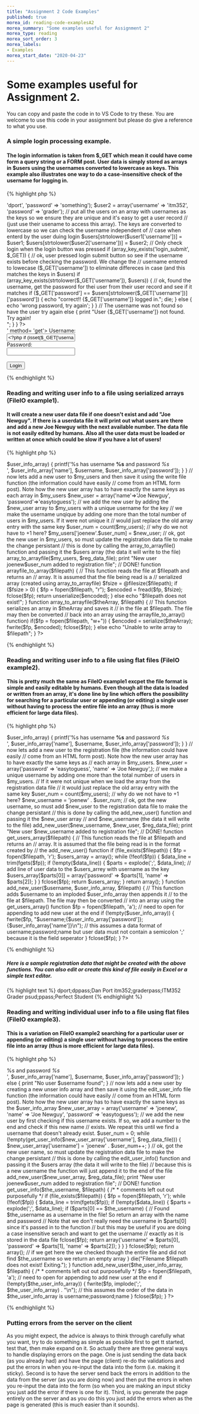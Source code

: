 ```yaml
---
title: "Assignment 2 Code Examples"
published: true
morea_id: reading-code-examplesA2
morea_summary: "Some examples useful for Assignment 2"
morea_type: reading
morea_sort_order: 3
morea_labels:
- Examples
morea_start_date: "2020-04-23"
---
```

# Some examples useful for Assignment 2. 
You can copy and paste the code in to VS Code to try these. You are welcome to use this code
in your assignment but please do give a reference to what you use.



### A simple login processing example. 

#### The login information is taken from $_GET which mean it could have come form a query string or a FORM post. User data is simply stored as arrays in $users using the usernames converted to lowercase as keys. This example also illustrates one way to do a case-insensitive check of the username for logging in.   

{% highlight php %}
<?php
// a user record is an array with all the info we want to know about the user
$user1 = array('username' => 'dport', 'password' => 'something');
$user2 = array('username' => 'itm352', 'password' => 'grader');
// put all the users on an array with usernames as the keys so we ensure they are unique and it's easy to get a user record 
// (just use their usename to access this array). The keys are converted to lowercase so we can check the username independent of 
// case when enterd by the user duing login
$users[strtolower($user1['username'])] = $user1;
$users[strtolower($user2['username'])] = $user2;

// Only check login when the login button was pressed
if (array_key_exists('login_submit', $_GET)) {
    // ok, user pressed login submit button so see if the username exists before checking the password. We change the 
    // username entered to lowecase ($_GET['username']) to eliminate differeces in case (and this matches the keys in $users)
    if (array_key_exists(strtolower($_GET['username']), $users)) {
        // ok, found the username, get the password for thei user from their user record and see if it matches

        if ($_GET['password'] == $users[strtolower($_GET['username'])]['password']) {
            echo "correct!! {$_GET['username']} logged in.";
            die;
        } else {
            echo 'wrong password, try again';
        }
    }
    // The username was not found so have the user try again
    else {
        print "User {$_GET['username']} not found. Try again!<br>";
    }
}
?>
<form action = '<?php echo $_SERVER['JAVASCRIPT_SELF'] ?>' method= 'get'>
    Username: <br>
    <INPUT TYPE="TEXT"  name="username" value = "<?php if (isset($_GET['username'])) echo $_GET['username'] ?>"><br>
    Password: <br>
    <INPUT TYPE="password" name = 'password'><br><br>
    <INPUT TYPE="SUBMIT" name = 'login_submit' value="Login">
</form>
{% endhighlight %}

### Reading and writing user info to a file using serialized arrays (FileIO example1).

#### It will create a new user data file if one doesn't exist and add "Joe Newguy". If there is a userdata file it will print out what users are there and add a new Joe Newguy with the next available number. The data file is not easily edited by humans. Also all the user data must be loaded or written at once which could be slow if you have a lot of users!

{% highlight php %}
<?php
set_time_limit(5);
/*
 * File I/O Example 1
 * This file contains two functions for reading data from a file into an array and writing data to a file from an array.  The format does
 * not matter since the functions simply read and write a serialized array and so as long as you are reading the file from which
 * an array was serialized the array will have the same format.
 *
 */

 $reg_data_file = "./serialized_registration_data.dat"; 	//  location and name of the data file
 // call the read file fucntion  which will return an array of user info that was serialized previously
 $my_users = arrayfile_to_array( $reg_data_file);
 // now print out all the users and their info by looping through the array
 if(!empty($my_users)) {
	 foreach($my_users as $username => $user_info_array) {
	 	printf('%s  has username <b>%s</b> and password <i>%s</i> <br>',
	 	                              $user_info_array['name'], $username, $user_info_array['password']);
	 }
 }
// now lets add a new user to $my_users and then save it using the write file function (the information could have easily
// come from an HTML form post). Note how the new user array has to have exactly the same keys as each array in $my_users
$new_user = array('name'=>'Joe Newguy', 'password'=>'easytoguess');
// we add the new user by adding the $new_user array to $my_users with a unique username for the key
// we make the username unqique by adding one more than the total number of users in $my_users. If it were not unique it
// would just replace the old array entry with the same key
$user_num = count($my_users); // why do we not have to +1 here?
$my_users['joenew'.$user_num] = $new_user;
// ok, got the new user in $my_users, so must update the registration data file to make the change persistant
// this is done by calling the array_to_arrayfile() function and passing it the $users array (the data it will write to the file)
array_to_arrayfile($my_users,  $reg_data_file);

print "New user joenew$user_num added to registration file";

// DONE!

function arrayfile_to_array($filepath) {
// This function reads the file at $filepath and returns an
// array. It is assumed that the file being read is a
// serialized array (created using array_to_arrayfile)
	  $fsize = @filesize($filepath);
	  if ($fsize > 0) {
	    $fp = fopen($filepath, "r");
	    $encoded = fread($fp, $fsize);
	    fclose($fp);
	    return unserialize($encoded);
	  }
	  else
	      echo "$filepath does not exist!";
}

function array_to_arrayfile($theArray, $filepath) {
// This function serializes an array in $theArray and saves it
// in the file at $filepath. The file may then be converted
// back into an array using the arrayfile_to_array() function)

	  if($fp = fopen($filepath, "w+")) {
	    $encoded = serialize($theArray);
	    fwrite($fp, $encoded);
	    fclose($fp);
	  }
	  else
	    echo "Unable to write array to $filepath";
}

?>
{% endhighlight %}


### Reading and writing user info to a file using flat files (FileIO example2).

#### This is pretty much the same as FileIO example1 excpet the file format is simple and easily editable by humans. Even though all the data is loaded or written from an array, it's done line by line which offers the possibility for searching for a particular user or appending (or editing) a single user without having to process the entire file into an array (thus is more efficient for large data files).

{% highlight php %}
<?php

set_time_limit(5);
/*
 * File I/O Example 1
 * This file contains two functions for reading data from a file into an array and writing data to a file from an array.  The format
 * matters since the functions implode the array with a given seperator in the array element order
 *
 */

$reg_data_file = "./registration_data.dat";  //  location and name of the data file
// call the read file fucntion  which will return an array of user info that was serialized previously
$my_users = get_users_array($reg_data_file);
// now print out all the users and their info by looping through the array
if (!empty($my_users)) {
    foreach ($my_users as $username => $user_info_array) {
        printf('%s  has username <b>%s</b> and password <i>%s</i> <br>', $user_info_array['name'], $username, $user_info_array['password']);
    }
}
// now lets add a new user to the registration file (the information could have easily
// come from an HTML form post). Note how the new user array has to have exactly the same keys as 
// each array in $my_users.
$new_user = array('password' => 'easytoguess', 'name' => 'Joe Newguy',);
// we make a unique username by adding one more than the total number of users in $my_users. 
// If it were not unique when we load the array from the registration data file
// it would just replace the old array entry with the same key
$user_num = count($my_users); // why do we not have to +1 here?
$new_username = 'joenew' . $user_num;
// ok, got the new username, so must add $new_user to the registration data file to make the change persistant
// this is done by calling the add_new_user() function and passing it the $new_user array
// and $new_username (the data it will write to the file)
add_new_user($new_username, $new_user, $reg_data_file);

print "New user $new_username added to registration file";

// DONE!

function get_users_array($filepath) {
// This function reads the file at $filepath and returns an
// array. It is assumed that the file being read is in the format created by
// the add_new_user() function
    if (file_exists($filepath)) {
        $fp = fopen($filepath, 'r');
        $users_array = array();
        while (!feof($fp)) {
            $data_line = trim(fgets($fp));
            if (!empty($data_line)) {
                $parts = explode(';', $data_line);
                // add line of user data to the $users_arrey with username as the key
                $users_array[$parts[0]] = array('password' => $parts[1], 'name' => $parts[2]);
            }
        }
        fclose($fp);
        return $users_array;
    }
    return array();
}

function add_new_user($username, $user_info_array, $filepath) {
// This function adds $username to an imploded $user_info_array then appends it
// to the file at $filepath. The file may then be converted
// into an array using the get_users_array() function    

    $fp = fopen($filepath, 'a'); // need to open for appending to add new user at the end
    if (!empty($user_info_array)) {
        fwrite($fp, "$username;{$user_info_array['password']};{$user_info_array['name']}\n"); // this assumes a data format of username;password;name but user data must not contain a semicolon ';' because it is the field seperator 
    }
    fclose($fp);
}

?>
{% endhighlight %}

##### Here is a sample registration data that might be created with the above functions. You can also edit or create this kind of file easily in Excel or a simple text editor.

{% highlight text %}
dport;dppass;Dan Port
itm352;graderpass;ITM352 Grader
psud;ppass;Perfect Student
{% endhighlight %}

### Reading and writing individual user info to a file using flat files (FileIO example3).

#### This is a variation on FileIO example2 searching for a particular user or appending (or editing) a single user without having to process the entire file into an array (thus is more efficient for large data files).

{% highlight php %}
<?php

set_time_limit(5);
/*
 * File I/O Example 3
 * This file contains two functions for finding user information given a username and editing or adding a new user.  The  of the
 * data file is assumed to be:
 *
 * username;password;name
 *
 */

$reg_data_file = "./registration_data.dat";  //  location and name of the data file. File must be readable and writable to web server!
// call the get user info function  which will read the data file looking for a given username and return a userdaa array if found
$username = 'itm352'; // the username to look for
$user_info_array = get_user_info($username, $reg_data_file);
// now print out all the user info given in the array if found
if (!empty($user_info_array)) {
    printf('%s  has username <b>%s</b> and password <i>%s</i> <br>', $user_info_array['name'], $username, $user_info_array['password']);
} else {
    print "No user $username found";
}

// now lets add a new user by creating a new unser info array and then save it using the edit_user_info file function (the information could have easily
// come from an HTML form post). Note how the new user array has to have exactly the same keys as the $user_info_array
$new_user_array = array('username' => 'joenew', 'name' => 'Joe Newguy', 'password' => 'easytoguess');
// we add the new user by first checking if this username exists. If so, we add a number to the end and check if this new name 
// exists. We repeat this until we find a username that doesn't already exist.
$user_num = 0;
while (!empty(get_user_info($new_user_array['username'], $reg_data_file))) {
    $new_user_array['username'] = 'joenew' . $user_num++;
}
// ok, got the new user name, so must update the registration data file to make the change persistant
// this is done by calling the edit_user_info() function and passing it the $users array (the data it will write to the file)
// because this is a new username the function will just append it to the end of the file
add_new_user($new_user_array, $reg_data_file);

print "New user joenew$user_num added to registration file";

// DONE!

function get_user_info($the_username, $filepath) {
    /*
     * comments left out out purposefully
     */
    if (file_exists($filepath)) {
        $fp = fopen($filepath, 'r');
        while (!feof($fp)) {
            $data_line = trim(fgets($fp));
            if (!empty($data_line)) {
                $parts = explode(';', $data_line);
                if ($parts[0] == $the_username) {
                    // Found $the_username as a username in the file! So return an array with the name and password
                    // Note that we don't really need the username in $parts[0] since it's passed in to the function
                    // but this may be useful if you are doing a case insensitive serach and want to get the username 
                    // exactly as it is stored in the data file
					fclose($fp);
                    return array('username' => $parts[0], 'password' => $parts[1], 'name' => $parts[2]);
                }
            }
        }
		fclose($fp);
        return array(); // if we get here the we checked though the entire file and did not find $the_username so we return an empty array
    }
    die("Filename $filepath does not exist! Exiting.");
}

function add_new_user($the_user_info_array, $filepath) {
    /*
     * comments left out out purposefully
     */
    $fp = fopen($filepath, 'a'); // need to open for appending to add new user at the end
    if (!empty($the_user_info_array)) {
        fwrite($fp, implode(';', $the_user_info_array) . "\n"); // this assumes the order of the data in $the_user_info_array is username;password;name
    }
    fclose($fp);
}

?>

{% endhighlight %}

### Putting errors from the server on the client
As you might expect, the advice is always to think through carefully what you want, try to do something as simple as possible first to get tt started, test that, then make expand on it. So actually there are three general ways to handle displaying errors on the page. One is just sending the data back (as you already had) and have the page (client) re-do the validations and put the errors in when you re-input the data into the form (i.e. making it sticky). Second is to have the server send back the errors in addition to the data from the server (as you are doing now) and then put the errors in when you re-input the data into the form (so when you are making an input sticky you just add the error if there is one for it). Third, is you generate the page entirely on the server and as you do this you just add the errors when as the page is generated (this is much easier than it sounds).